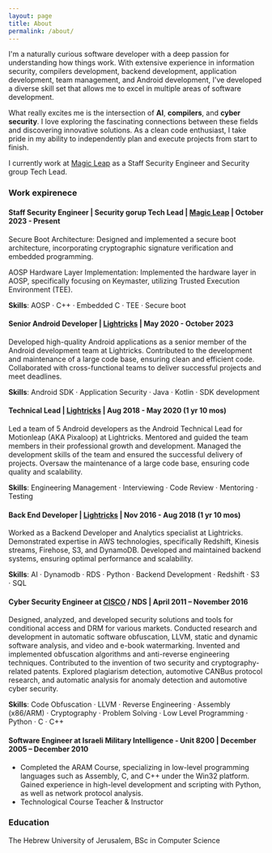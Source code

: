 ```yaml
---
layout: page
title: About
permalink: /about/
---
```


I'm a naturally curious software developer with a deep passion for understanding how things work. With extensive experience in information security, compilers development, backend development, application development, team management, and Android development, I've developed a diverse skill set that allows me to excel in multiple areas of software development.

What really excites me is the intersection of __AI__, __compilers__, and __cyber security__. I love exploring the fascinating connections between these fields and discovering innovative solutions. As a clean code enthusiast, I take pride in my ability to independently plan and execute projects from start to finish.

I currently work at [Magic Leap](https://www.magicleap.com/en-gb) as a Staff Security Engineer and Security group Tech Lead.

### Work expirenece

#### __Staff Security Engineer | Security gorup Tech Lead__ | [Magic Leap](https://www.magicleap.com/en-gb) | October 2023 - Present
Secure Boot Architecture: Designed and implemented a secure boot architecture, incorporating cryptographic signature verification and embedded programming.

AOSP Hardware Layer Implementation: Implemented the hardware layer in AOSP, specifically focusing on Keymaster, utilizing Trusted Execution Environment (TEE).

__Skills__: AOSP · C++ · Embedded C · TEE · Secure boot

#### __Senior Android Developer__ | [Lightricks](https://www.lightricks.com/) | May 2020 - October 2023

  Developed high-quality Android applications as a senior member of the Android development team at Lightricks.
  Contributed to the development and maintenance of a large code base, ensuring clean and efficient code.
  Collaborated with cross-functional teams to deliver successful projects and meet deadlines.

__Skills__: Android SDK · Application Security · Java · Kotlin · SDK development

#### __Technical Lead__ | [Lightricks](https://www.lightricks.com/) | Aug 2018 - May 2020 (1 yr 10 mos)

  Led a team of 5 Android developers as the Android Technical Lead for Motionleap (AKA Pixaloop) at Lightricks.
  Mentored and guided the team members in their professional growth and development.
  Managed the development skills of the team and ensured the successful delivery of projects.
  Oversaw the maintenance of a large code base, ensuring code quality and scalability.


__Skills__: Engineering Management · Interviewing · Code Review · Mentoring · Testing

#### __Back End Developer__ | [Lightricks](https://www.lightricks.com/) | Nov 2016 - Aug 2018 (1 yr 10 mos)

  Worked as a Backend Developer and Analytics specialist at Lightricks.
  Demonstrated expertise in AWS technologies, specifically Redshift, Kinesis streams, Firehose, S3, and DynamoDB.
  Developed and maintained backend systems, ensuring optimal performance and scalability.

__Skills__: AI · Dynamodb · RDS · Python · Backend Development · Redshift · S3 · SQL

#### __Cyber Security Engineer__ at [CISCO](https://www.cisco.com/c/en_il/index.html) / NDS | April 2011 – November 2016

  Designed, analyzed, and developed security solutions and tools for conditional access and DRM for various markets.
  Conducted research and development in automatic software obfuscation, LLVM, static and dynamic software analysis, and video and e-book watermarking.
  Invented and implemented obfuscation algorithms and anti-reverse engineering techniques.
  Contributed to the invention of two security and cryptography-related patents.
  Explored plagiarism detection, automotive CANBus protocol research, and automatic analysis for anomaly detection and automotive cyber security.

__Skills__: Code Obfuscation · LLVM · Reverse Engineering · Assembly (x86/ARM) · Cryptography · Problem Solving · Low Level Programming · Python · C · C++

#### __Software Engineer__ at Israeli Military Intelligence - Unit 8200 | December 2005 – December 2010
      
  * Completed the ARAM Course, specializing in low-level programming languages such as Assembly, C, and C++ under the Win32 platform.
  Gained experience in high-level development and scripting with Python, as well as network protocol analysis.
  * Technological Course Teacher &amp; Instructor 

### Education

The Hebrew University of Jerusalem,  BSc in Computer Science

